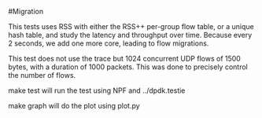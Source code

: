 #Migration

This tests uses RSS with either the RSS++ per-group flow table, or a unique hash table, and study the latency and throughput over time. Because every 2 seconds, we add one more core, leading to flow migrations.

This test does not use the trace but 1024 concurrent UDP flows of 1500 bytes, with a duration of 1000 packets. This was done to precisely control the number of flows.

make test will run the test using NPF and ../dpdk.testie

make graph will do the plot using plot.py
